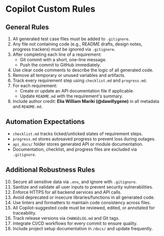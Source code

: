 # Copilot Custom Rules

## General Rules
1. All generated test case files must be added to `.gitignore`.
2. Any file not containing code (e.g., README drafts, design notes, progress trackers) must be ignored via `.gitignore`.
3. After completing each line of a requirement:
   - Git commit with a short, one-line message.
   - Push the commit to GitHub immediately.
4. Use clear code comments to describe the logic of all generated code.
6. Remove all temporary or unused variables and artifacts.
7. Track every requirement step using `checklist.md` and `progress.md`.
8. For each requirement:
   - Create or update an API documentation file if applicable.
   - Update `README.md` with the requirement's summary.
9. Include author credit: **Elia William Mariki (@dawillygene)** in all metadata and `README.md`.

## Automation Expectations
- `checklist.md` tracks ticked/unticked states of requirement steps.
- `progress.md` stores autosaved progress to prevent loss during outages.
- `api_docs/` folder stores generated API or module documentation.
- Documentation, checklist, and progress files are excluded via `.gitignore`.

## Additional Robustness Rules

10. Secure all sensitive data via `.env`, and ignore with `.gitignore`.
11. Sanitize and validate all user inputs to prevent security vulnerabilities.
12. Enforce HTTPS for all backend services and API calls.
13. Avoid deprecated or insecure libraries/functions in all generated code.
14. Use linters and formatters to maintain code consistency across files.
15. All Copilot-suggested code must be reviewed, edited, or annotated for traceability.
16. Track release versions via `CHANGELOG.md` and Git tags.
18. Integrate CI/CD workflows for every commit to ensure quality.
19. Include project setup documentation in `/docs/` and update frequently.




